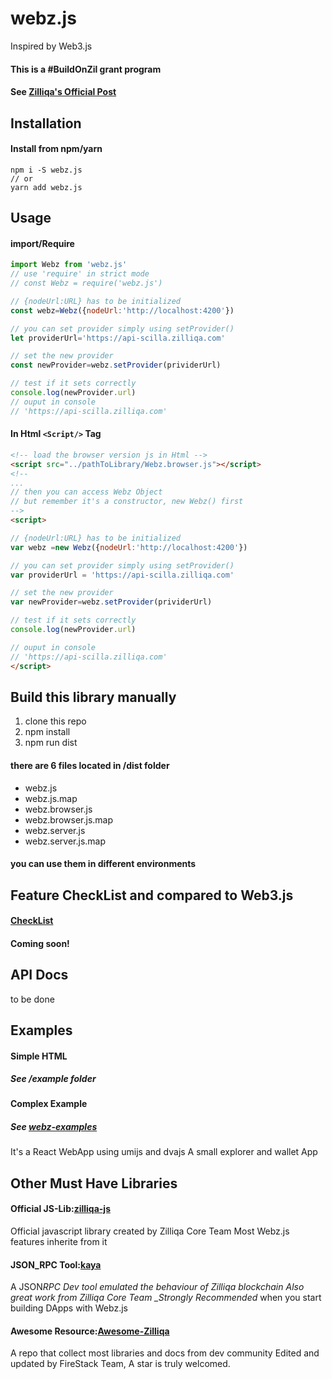 # webz.js

Inspired by Web3.js

#### This is a #BuildOnZil grant program

#### See [Zilliqa's Official Post](https://blog.zilliqa.com/announcing-the-first-zilliqa-ecosystem-grant-awardees-4ccb39ef83c9)

## Installation

#### Install from npm/yarn

```
npm i -S webz.js
// or
yarn add webz.js
```

## Usage

#### import/Require

```Javascript
import Webz from 'webz.js'
// use 'require' in strict mode
// const Webz = require('webz.js')

// {nodeUrl:URL} has to be initialized
const webz=Webz({nodeUrl:'http://localhost:4200'})

// you can set provider simply using setProvider()
let providerUrl='https://api-scilla.zilliqa.com'

// set the new provider
const newProvider=webz.setProvider(prividerUrl)

// test if it sets correctly
console.log(newProvider.url)
// ouput in console
// 'https://api-scilla.zilliqa.com'
```

#### In Html `<Script/>` Tag

```html
<!-- load the browser version js in Html -->
<script src="../pathToLibrary/Webz.browser.js"></script>
<!--
...
// then you can access Webz Object
// but remember it's a constructor, new Webz() first
-->
<script>

// {nodeUrl:URL} has to be initialized
var webz =new Webz({nodeUrl:'http://localhost:4200'})

// you can set provider simply using setProvider()
var providerUrl = 'https://api-scilla.zilliqa.com'

// set the new provider
var newProvider=webz.setProvider(prividerUrl)

// test if it sets correctly
console.log(newProvider.url)

// ouput in console
// 'https://api-scilla.zilliqa.com'
</script>
```

## Build this library manually

1.  clone this repo
2.  npm install
3.  npm run dist

#### there are 6 files located in /dist folder

- webz.js
- webz.js.map
- webz.browser.js
- webz.browser.js.map
- webz.server.js
- webz.server.js.map

#### you can use them in different environments

## Feature CheckList and compared to Web3.js

#### [CheckList](./docs/CheckList.md)

#### Coming soon!

## API Docs

to be done

## Examples

#### Simple HTML

##### See /example folder

#### Complex Example

##### See [webz-examples](https://github.com/FireStack-Lab/webz-examples)

It's a React WebApp using umijs and dvajs
A small explorer and wallet App

## Other Must Have Libraries

#### Official JS-Lib:[zilliqa-js](https://github.com/Zilliqa/Zilliqa-JavaScript-Library)

Official javascript library created by Zilliqa Core Team
Most Webz.js features inherite from it

#### JSON_RPC Tool:[kaya](https://github.com/Zilliqa/kaya)

A JSON*RPC Dev tool emulated the behaviour of Zilliqa blockchain
Also great work from Zilliqa Core Team
\_Strongly Recommended* when you start building DApps with Webz.js

#### Awesome Resource:[Awesome-Zilliqa](https://github.com/FireStack-Lab/Awesome-Zilliqa)

A repo that collect most libraries and docs from dev community
Edited and updated by FireStack Team, A star is truly welcomed.
